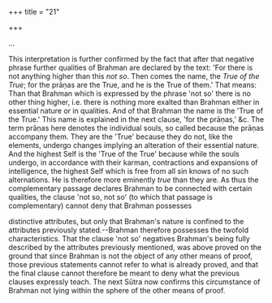+++
title = "21"

+++

…


This interpretation is further confirmed by the fact that after that negative phrase further qualities of Brahman are declared by the text: 'For there is not anything higher than this _not so_. Then comes the name, the _True of the True_; for the prāṇas are the True, and he is the True of them.' That means: Than that Brahman which is expressed by the phrase 'not so' there is no other thing higher, i.e. there is nothing more exalted than Brahman either in essential nature or in qualities. And of that Brahman the name is the 'True of the True.' This name is explained in the next clause, 'for the prāṇas,' &c. The term prāṇas here denotes the individual souls, so called because the prāṇas accompany them. They are the 'True' because they do not, like the elements, undergo changes implying an alteration of their essential nature. And the highest Self is the 'True of the True' because while the souls undergo, in accordance with their karman, contractions and expansions of intelligence, the highest Self which is free from all sin knows of no such alternations. He is therefore more eminently _true_ than they are. As thus the complementary passage declares Brahman to be connected with certain qualities, the clause 'not so, not so' (to which that passage is complementary) cannot deny that Brahman possesses

distinctive attributes, but only that Brahman's nature is confined to the attributes previously stated.--Brahman therefore possesses the twofold characteristics. That the clause 'not so' negatives Brahman's being fully described by the attributes previously mentioned, was above proved on the ground that since Brahman is not the object of any other means of proof, those previous statements cannot refer to what is already proved, and that the final clause cannot therefore be meant to deny what the previous clauses expressly teach. The next Sūtra now confirms this circumstance of Brahman not lying within the sphere of the other means of proof.

